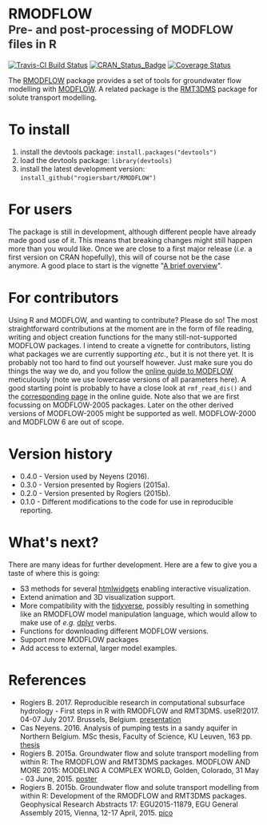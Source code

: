 RMODFLOW<br><small><font color="#333333">Pre- and post-processing of MODFLOW files in R</font></small>
====================================================================

[![Travis-CI Build Status](https://travis-ci.org/rogiersbart/RMODFLOW.svg?branch=master)](https://travis-ci.org/rogiersbart/RMODFLOW)
[![CRAN_Status_Badge](http://www.r-pkg.org/badges/version/RMODFLOW)](https://cran.r-project.org/package=RMODFLOW)
[![Coverage Status](https://img.shields.io/codecov/c/github/rogiersbart/RMODFLOW/master.svg)](https://codecov.io/github/rogiersbart/RMODFLOW?branch=master)

The [RMODFLOW](https://rogiersbart.github.io/RMODFLOW/) package provides a set of tools for groundwater flow modelling with [MODFLOW](https://water.usgs.gov/ogw/modflow/). A related package is the [RMT3DMS](https://rogiersbart.github.io/RMT3DMS/) package for solute transport modelling.

# To install

1. install the devtools package: `install.packages("devtools")`
2. load the devtools package: `library(devtools)`
3. install the latest development version: `install_github("rogiersbart/RMODFLOW")`

# For users

The package is still in development, although different people have already made good use of it. This means that breaking changes might still happen more than you would like. Once we are close to a first major release (*i.e.* a first version on CRAN hopefully), this will of course not be the case anymore. A good place to start is the vignette "[A brief overview](https://rogiersbart.github.io/RMODFLOW/articles/RMODFLOW.html)".

# For contributors

Using R and MODFLOW, and wanting to contribute? Please do so! The most straightforward contributions at the moment are in the form of file reading, writing and object creation functions for the many still-not-supported MODFLOW packages. I intend to create a vignette for contributors, listing what packages we are currently supporting *etc.*, but it is not there yet. It is probably not too hard to find out yourself however. Just make sure you do things the way we do, and you follow the [online guide to MODFLOW](https://water.usgs.gov/nrp/gwsoftware/modflow2000/MFDOC/) meticulously (note we use lowercase versions of all parameters here). A good starting point is probably to have a close look at `rmf_read_dis()` and the [corresponding page](https://water.usgs.gov/nrp/gwsoftware/modflow2000/MFDOC/index.html?dis.htm) in the online guide. Note also that we are first focussing on MODFLOW-2005 packages. Later on the other derived versions of MODFLOW-2005 might be supported as well. MODFLOW-2000 and MODFLOW 6 are out of scope.

# Version history

* 0.4.0 - Version used by Neyens (2016).
* 0.3.0 - Version presented by Rogiers (2015a).
* 0.2.0 - Version presented by Rogiers (2015b).
* 0.1.0 - Different modifications to the code for use in reproducible reporting. 

# What's next?

There are many ideas for further development. Here are a few to give you a taste of where this is going:

- S3 methods for several [htmlwidgets](http://www.htmlwidgets.org/) enabling interactive visualization.
- Extend animation and 3D visualization support.
- More compatibility with the [tidyverse](http://tidyverse.org/), possibly resulting in something like an RMODFLOW model manipulation language, which would allow to make use of *e.g.* [dplyr](http://dplyr.tidyverse.org/) verbs.
- Functions for downloading different MODFLOW versions.
- Support more MODFLOW packages
- Add access to external, larger model examples.

# References

* Rogiers B. 2017. Reproducible research in computational subsurface hydrology - First steps in R with RMODFLOW and RMT3DMS. useR!2017. 04-07 July 2017. Brussels, Belgium. [presentation](https://drive.google.com/file/d/0B4xr2UZeAf_mZVJHSGhYek52bm8/view?usp=sharing)
* Cas Neyens. 2016. Analysis of pumping tests in a sandy aquifer in Northern Belgium. MSc thesis, Faculty of Science, KU Leuven, 163 pp. [thesis](https://drive.google.com/file/d/0B4xr2UZeAf_mY2lzLU1xbDBWeHc/view?usp=sharing)
* Rogiers B. 2015a. Groundwater flow and solute transport modelling from within R: The RMODFLOW and RMT3DMS packages. MODFLOW AND MORE 2015: MODELING A COMPLEX WORLD, Golden, Colorado, 31 May - 03 June, 2015. [poster](https://drive.google.com/file/d/0B4xr2UZeAf_mUEJuRUhCM3JtQlE/view?usp=sharing)
* Rogiers B. 2015b. Groundwater flow and solute transport modelling from within R: Development of the RMODFLOW and RMT3DMS packages. Geophysical Research Abstracts 17: EGU2015-11879, EGU General Assembly 2015, Vienna, 12-17 April, 2015. [pico](https://drive.google.com/file/d/0B4xr2UZeAf_mczZkcl9MbGlib28/view?usp=sharing)